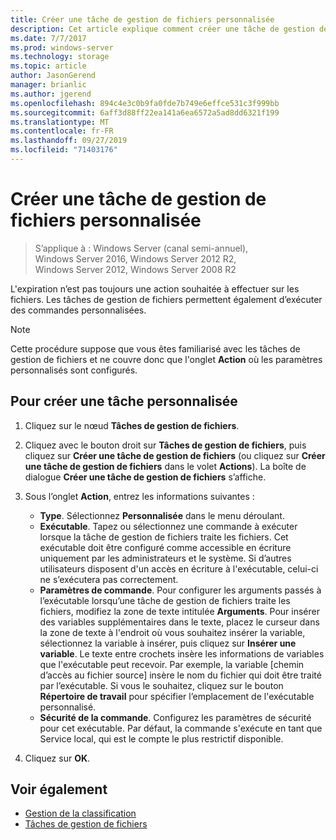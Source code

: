 ```yaml
---
title: Créer une tâche de gestion de fichiers personnalisée
description: Cet article explique comment créer une tâche de gestion de fichiers personnalisée, ainsi que des tâches personnalisées.
ms.date: 7/7/2017
ms.prod: windows-server
ms.technology: storage
ms.topic: article
author: JasonGerend
manager: brianlic
ms.author: jgerend
ms.openlocfilehash: 894c4e3c0b9fa0fde7b749e6effce531c3f999bb
ms.sourcegitcommit: 6aff3d88ff22ea141a6ea6572a5ad8dd6321f199
ms.translationtype: MT
ms.contentlocale: fr-FR
ms.lasthandoff: 09/27/2019
ms.locfileid: "71403176"
---
```

# <a name="create-a-custom-file-management-task"></a>Créer une tâche de gestion de fichiers personnalisée

> S’applique à : Windows Server (canal semi-annuel), Windows Server 2016, Windows Server 2012 R2, Windows Server 2012, Windows Server 2008 R2

L'expiration n’est pas toujours une action souhaitée à effectuer sur les fichiers. Les tâches de gestion de fichiers permettent également d’exécuter des commandes personnalisées.

> [!Note]
> Cette procédure suppose que vous êtes familiarisé avec les tâches de gestion de fichiers et ne couvre donc que l'onglet **Action** où les paramètres personnalisés sont configurés.

## <a name="to-create-a-custom-task"></a>Pour créer une tâche personnalisée

1.  Cliquez sur le nœud **Tâches de gestion de fichiers**.

2.  Cliquez avec le bouton droit sur **Tâches de gestion de fichiers**, puis cliquez sur **Créer une tâche de gestion de fichiers** (ou cliquez sur **Créer une tâche de gestion de fichiers** dans le volet **Actions**). La boîte de dialogue **Créer une tâche de gestion de fichiers** s’affiche.

3.  Sous l’onglet **Action**, entrez les informations suivantes :

    -   **Type**. Sélectionnez **Personnalisée** dans le menu déroulant.
    -   **Exécutable**. Tapez ou sélectionnez une commande à exécuter lorsque la tâche de gestion de fichiers traite les fichiers. Cet exécutable doit être configuré comme accessible en écriture uniquement par les administrateurs et le système. Si d’autres utilisateurs disposent d'un accès en écriture à l'exécutable, celui-ci ne s’exécutera pas correctement.
    -   **Paramètres de commande**. Pour configurer les arguments passés à l’exécutable lorsqu’une tâche de gestion de fichiers traite les fichiers, modifiez la zone de texte intitulée **Arguments**. Pour insérer des variables supplémentaires dans le texte, placez le curseur dans la zone de texte à l'endroit où vous souhaitez insérer la variable, sélectionnez la variable à insérer, puis cliquez sur **Insérer une variable**. Le texte entre crochets insère les informations de variables que l'exécutable peut recevoir. Par exemple, la variable \[chemin d’accès au fichier source\] insère le nom du fichier qui doit être traité par l’exécutable. Si vous le souhaitez, cliquez sur le bouton **Répertoire de travail** pour spécifier l’emplacement de l'exécutable personnalisé.
    -   **Sécurité de la commande**. Configurez les paramètres de sécurité pour cet exécutable. Par défaut, la commande s'exécute en tant que Service local, qui est le compte le plus restrictif disponible.

4.  Cliquez sur **OK**.

## <a name="see-also"></a>Voir également

-   [Gestion de la classification](classification-management.md)
-   [Tâches de gestion de fichiers](file-management-tasks.md)